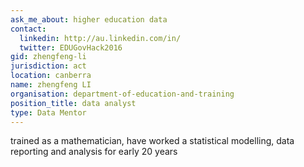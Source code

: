 ```yaml
---
ask_me_about: higher education data
contact:
  linkedin: http://au.linkedin.com/in/
  twitter: EDUGovHack2016
gid: zhengfeng-li
jurisdiction: act
location: canberra
name: zhengfeng LI
organisation: department-of-education-and-training
position_title: data analyst
type: Data Mentor
---
```


trained as a mathematician, have worked a statistical modelling, data reporting and analysis for early 20 years